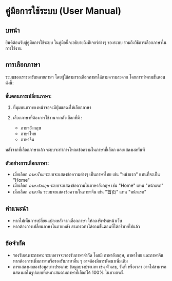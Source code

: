 # คู่มือการใช้ระบบ (User Manual)

## บทนำ
ยินดีต้อนรับสู่คู่มือการใช้ระบบ ในคู่มือนี้จะอธิบายถึงฟีเจอร์ต่างๆ ของระบบ รวมถึงวิธีการเลือกภาษาในการใช้งาน

## การเลือกภาษา
ระบบของเรารองรับหลายภาษา โดยผู้ใช้สามารถเลือกภาษาได้ตามความสะดวก โดยการทำตามขั้นตอนดังนี้:

### ขั้นตอนการเปลี่ยนภาษา:
1. ที่มุมบนขวาของหน้าจอจะมีปุ่มแสดงให้เลือกภาษา

2. เลือกภาษาที่ต้องการใช้งานจากตัวเลือกที่มี :
   - ภาษาอังกฤษ
   - ภาษาไทย
   - ภาษาจีน

หลังจากที่เลือกภาษาแล้ว ระบบจะทำการโหลดข้อความในภาษาที่เลือก และแสดงผลทันที

### ตัวอย่างการเลือกภาษา:
- เมื่อเลือก *ภาษาไทย* ระบบจะแสดงข้อความต่างๆ เป็นภาษาไทย เช่น "หน้าแรก" แทนที่จะเป็น "Home"
- เมื่อเลือก *ภาษาอังกฤษ* ระบบจะแสดงข้อความในภาษาอังกฤษ เช่น "Home" แทน "หน้าแรก"
- เมื่อเลือก *ภาษาจีน* ระบบจะแสดงข้อความในภาษาจีน เช่น "首页" แทน "หน้าแรก"

## คำแนะนำ
- หากไม่เห็นการเปลี่ยนแปลงหลังจากเลือกภาษา ให้ลองรีเฟรชหน้าเว็บ
- หากต้องการเปลี่ยนภาษาในภายหลัง สามารถทำได้ตามขั้นตอนที่ได้อธิบายไปแล้ว

## ข้อจำกัด
- รองรับเฉพาะภาษา: ระบบอาจจะรองรับภาษาจำกัด โดยมี ภาษาอังกฤษ, ภาษาไทย และภาษาจีน หากต้องการเพิ่มภาษาหรือรองรับภาษาอื่น ๆ อาจต้องมีการพัฒนาเพิ่มเติม
- การแสดงผลของข้อมูลบางประเภท: ข้อมูลบางประเภท เช่น ตัวเลข, วันที่ หรือเวลา อาจไม่สามารถแสดงผลในรูปแบบที่เหมาะสมตามภาษาที่เลือกได้ 100% ในบางกรณี
